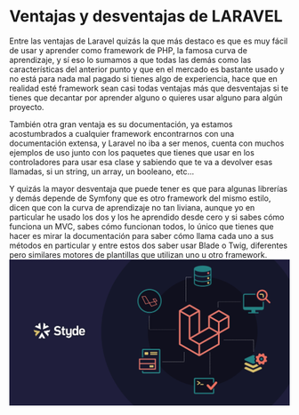 # Ventajas y desventajas de LARAVEL

Entre las ventajas de Laravel quizás la que más destaco es que es muy fácil de usar y aprender como framework de PHP, la famosa curva de aprendizaje, y sí eso lo sumamos a que todas las demás como las características del anterior punto y que en el mercado es bastante usado y no está para nada mal pagado si tienes algo de experiencia, hace que en realidad esté framework sean casi todas ventajas más que desventajas si te tienes que decantar por aprender alguno o quieres usar alguno para algún proyecto.

También otra gran ventaja es su documentación, ya estamos acostumbrados a cualquier framework encontrarnos con una documentación extensa, y Laravel no iba a ser menos, cuenta con muchos ejemplos de uso junto con los paquetes que tienes que usar en los controladores para usar esa clase y sabiendo que te va a devolver esas llamadas, si un string, un array, un booleano, etc…

Y quizás la mayor desventaja que puede tener es que para algunas librerías y demás depende de Symfony que es otro framework del mismo estilo, dicen que con la curva de aprendizaje no tan liviana, aunque yo en particular he usado los dos y los he aprendido desde cero y si sabes cómo funciona un MVC, sabes cómo funcionan todos, lo único que tienes que hacer es mirar la documentación para saber cómo llama cada uno a sus métodos en particular y entre estos dos saber usar Blade o Twig, diferentes pero similares motores de plantillas que utilizan uno u otro framework.
![Imagen](Laravel_info.png)

```{tableofcontents}
```
